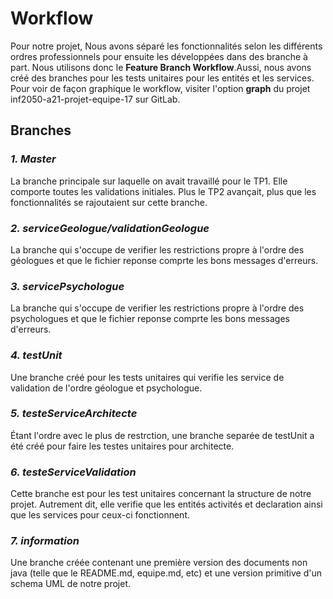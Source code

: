 # Workflow

Pour notre projet, Nous avons séparé les fonctionnalités selon les différents ordres 
professionnels pour ensuite les développées dans des branche à part. Nous utilisons 
donc le **Feature Branch Workflow**.Aussi, nous avons créé des branches pour les
tests unitaires pour les entités et les services. Pour voir de façon graphique le 
workflow, visiter l'option **graph** du projet inf2050-a21-projet-equipe-17 sur GitLab.

## Branches

### *1. Master*
La branche principale sur laquelle on avait travaillé pour le TP1. Elle comporte 
toutes les validations initiales. Plus le TP2 avançait, plus que les fonctionnalités
se rajoutaient sur cette branche. 

### *2. serviceGeologue/validationGeologue*
La branche qui s'occupe de verifier les restrictions propre à l'ordre des géologues
et que le fichier reponse comprte les bons messages d'erreurs.


### *3. servicePsychologue*
La branche qui s'occupe de verifier les restrictions propre à l'ordre des psychologues
et que le fichier reponse comprte les bons messages d'erreurs.

### *4. testUnit*
Une branche créé pour les tests unitaires qui verifie les service de validation 
de l'ordre géologue et psychologue.

### *5. testeServiceArchitecte*
Étant l'ordre avec le plus de restrction, une branche separée de testUnit a été créé
pour faire les testes unitaires pour architecte.

### *6. testeServiceValidation*
Cette branche est pour les test unitaires concernant la structure de notre projet. 
Autrement dit, elle verifie que les entités activités et declaration ainsi que les 
services pour ceux-ci fonctionnent.

### *7. information*
Une branche créée contenant une première version des documents non java (telle que
le README.md, equipe.md, etc) et une version primitive d'un schema UML de notre projet. 